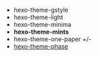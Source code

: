 * hexo-theme-gstyle
* hexo-theme-light
* hexo-theme-minima
* **hexo-theme-mints**
* hexo-theme-one-paper +/-
* [hexo-theme-phase](themes%2Fhexo-theme-phase)